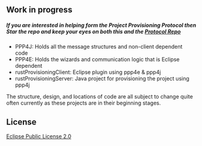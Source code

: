 ## Work in progress
##### If you are interested in helping form the Project Provisioning Protocol then Star the repo and keep your eyes on both this and the [Protocol Repo](https://github.com/LucasBullen/Project-Provisioning-Protocol)

 - PPP4J: Holds all the message structures and non-client dependent code
 - PPP4E: Holds the wizards and communication logic that is Eclipse dependent
 - rustProvisioningClient: Eclipse plugin using ppp4e & ppp4j
 - rustProvisioningServer: Java project for provisioning the project using ppp4j

The structure, design, and locations of code are all subject to change quite often currently as these projects are in their beginning stages.

## <a name="license"></a>License
[Eclipse Public License 2.0](https://www.eclipse.org/org/documents/epl-2.0/EPL-2.0.html)